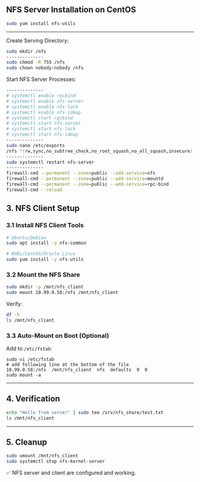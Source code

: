 
NFS Server Installation on CentOS
--------------
```bash
sudo yum install nfs-utils
```
--------------
Create Serving Directory:
```bash
sudo mkdir /nfs
--------------
sudo chmod -R 755 /nfs
sudo chown nobody:nobody /nfs
```
Start NFS Server Processes:
```bash
--------------
# systemctl enable rpcbind
# systemctl enable nfs-server
# systemctl enable nfs-lock
# systemctl enable nfs-idmap
# systemctl start rpcbind
# systemctl start nfs-server
# systemctl start nfs-lock
# systemctl start nfs-idmap
--------------
sudo nano /etc/exports
/nfs *(rw,sync,no_subtree_check,no_root_squash,no_all_squash,insecure)
--------------
sudo systemctl restart nfs-server
--------------
firewall-cmd --permanent --zone=public --add-service=nfs
firewall-cmd --permanent --zone=public --add-service=mountd
firewall-cmd --permanent --zone=public --add-service=rpc-bind
firewall-cmd --reload
```
## 3. NFS Client Setup

### 3.1 Install NFS Client Tools
```bash
# Ubuntu/Debian
sudo apt install -y nfs-common

# RHEL/CentOS/Oracle Linux
sudo yum install -y nfs-utils
```

### 3.2 Mount the NFS Share
```bash
sudo mkdir -p /mnt/nfs_client
sudo mount 10.99.0.58:/nfs /mnt/nfs_client
```
Verify:
```bash
df -h
ls /mnt/nfs_client
```

### 3.3 Auto-Mount on Boot (Optional)
Add to `/etc/fstab`:
```
sudo vi /etc/fstab
# add following line at the bottom of the file
10.99.0.58:/nfs  /mnt/nfs_client  nfs  defaults  0  0
sudo mount -a
```

---

## 4. Verification
```bash
echo "Hello from server" | sudo tee /srv/nfs_share/test.txt
ls /mnt/nfs_client
```

---

## 5. Cleanup
```bash
sudo umount /mnt/nfs_client
sudo systemctl stop nfs-kernel-server
```

✅ NFS server and client are configured and working.
